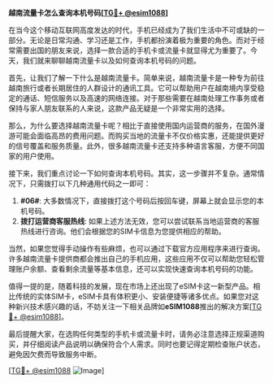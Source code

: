 **越南流量卡怎么查询本机号码[[TG💪+ @esim1088](https://t.me/s/esim1088)]**

在当今这个移动互联网高度发达的时代，手机已经成为了我们生活中不可或缺的一部分。无论是日常沟通、学习还是工作，手机都扮演着极为重要的角色。而对于经常需要出国的朋友来说，选择一款合适的手机卡或流量卡就显得尤为重要了。今天，我们就来聊聊越南流量卡以及如何查询本机号码的问题。

首先，让我们了解一下什么是越南流量卡。简单来说，越南流量卡是一种专为前往越南旅行或者长期居住的人群设计的通讯工具。它可以帮助用户在越南境内享受稳定的通话、短信服务以及高速的网络连接。对于那些需要在越南处理工作事务或者保持与家人朋友联系的人来说，这款产品无疑是一个非常实用的选择。

那么，为什么要选择越南流量卡呢？相比于直接使用国内运营商的服务，在国外漫游可能会面临高昂的费用问题。而购买当地的流量卡不仅价格实惠，还能提供更好的信号覆盖和服务质量。此外，很多越南流量卡还支持多种语言客服，方便不同国家的用户使用。

接下来，我们重点讨论一下如何查询本机号码。其实，这一步骤并不复杂。通常情况下，只需拨打以下几种通用代码之一即可：

1. **#06#**: 大多数情况下，直接拨打这个号码后按回车键，屏幕上就会显示您的本机号码。
2. **拨打运营商客服热线**: 如果上述方法无效，您可以尝试联系当地运营商的客服热线进行咨询。他们会根据您的SIM卡信息为您提供相应的帮助。

当然，如果您觉得手动操作有些麻烦，也可以通过下载官方应用程序来进行查询。许多越南流量卡提供商都会推出自己的手机应用，这些应用不仅可以帮助您轻松管理账户余额、查看剩余流量等基本信息，还可以实现快速查询本机号码的功能。

值得一提的是，随着科技的发展，现在市场上还出现了eSIM卡这一新型产品。相比传统的实体SIM卡，eSIM卡具有体积更小、安装便捷等诸多优点。如果您对这种新兴技术感兴趣的话，不妨关注一下相关品牌如**eSIM1088**推出的解决方案[[TG💪+ @esim1088](https://t.me/s/esim1088)]。

最后提醒大家，在选购任何类型的手机卡或流量卡时，请务必注意选择正规渠道购买，并仔细阅读产品说明以确保符合个人需求。同时也要记得定期检查账户状态，避免因欠费而导致服务中断。

[[TG💪+ @esim1088](https://t.me/s/esim1088) ![Image](https://i.postimg.cc/4NQfJmqS/Snipaste-2025-05-13-00-14-12.png)]